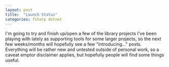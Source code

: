 ```yaml
---
layout: post
title:  "Launch Status"
categories: fsharp dotnet
---
```


I'm going to try and finish up/open a few of the library projects I've been playing with lately as supporting tools for some larger projects, so the next few weeks/months will hopefully see a few "Introducing..." posts. Everything will be rather new and untested outside of personal work, so a caveat emptor disclaimer applies, but hopefully people will find some things useful.
